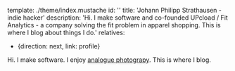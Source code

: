 template: ./theme/index.mustache
id: ''
title: 'Johann Philipp Strathausen - indie hacker'
description: 'Hi. I make software and co-founded UPcload / Fit Analytics - a company solving the fit problem in apparel shopping. This is where I blog about things I do.'
relatives:
  - {direction: next, link: profile}

Hi. I make software. I enjoy
<a href="http://www.flickr.com/photos/61913761@N00/"
title="My amazing Flickr Profile">analogue photograpy</a>.
This is where I blog.
